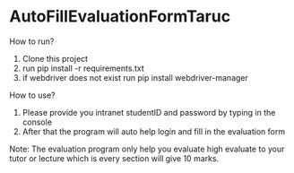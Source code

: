 # AutoFillEvaluationFormTaruc

How to run?
1. Clone this project
2. run pip install -r requirements.txt
3. if webdriver does not exist run pip install webdriver-manager

How to use?
1. Please provide you intranet studentID and password by typing in the console
2. After that the program will auto help login and fill in the evaluation form

Note:
The evaluation program only help you evaluate high evaluate to your tutor or lecture which is every section will give 10 marks. 
